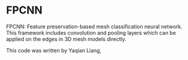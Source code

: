 # FPCNN
FPCNN: Feature preservation-based mesh classification neural network. This framework includes convolution and pooling layers which can be applied on the edges in 3D mesh models directly.

This code was written by Yaqian Liang, 
